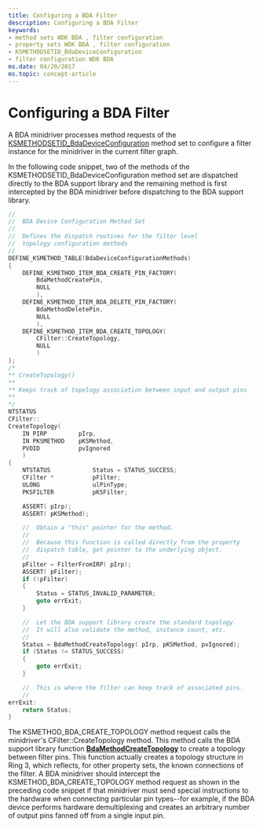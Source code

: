 ```yaml
---
title: Configuring a BDA Filter
description: Configuring a BDA Filter
keywords:
- method sets WDK BDA , filter configuration
- property sets WDK BDA , filter configuration
- KSMETHODSETID_BdaDeviceConfiguration
- filter configuration WDK BDA
ms.date: 04/20/2017
ms.topic: concept-article
---
```


# Configuring a BDA Filter





A BDA minidriver processes method requests of the [KSMETHODSETID\_BdaDeviceConfiguration](./ksmethodsetid-bdadeviceconfiguration.md) method set to configure a filter instance for the minidriver in the current filter graph.

In the following code snippet, two of the methods of the KSMETHODSETID\_BdaDeviceConfiguration method set are dispatched directly to the BDA support library and the remaining method is first intercepted by the BDA minidriver before dispatching to the BDA support library.

```cpp
//
//  BDA Device Configuration Method Set
//
//  Defines the dispatch routines for the filter level
//  topology configuration methods
//
DEFINE_KSMETHOD_TABLE(BdaDeviceConfigurationMethods)
{
    DEFINE_KSMETHOD_ITEM_BDA_CREATE_PIN_FACTORY(
        BdaMethodCreatePin,
        NULL
        ),
    DEFINE_KSMETHOD_ITEM_BDA_DELETE_PIN_FACTORY(
        BdaMethodDeletePin,
        NULL
        ),
    DEFINE_KSMETHOD_ITEM_BDA_CREATE_TOPOLOGY(
        CFilter::CreateTopology,
        NULL
        )
};
/*
** CreateTopology()
**
** Keeps track of topology association between input and output pins
**
*/
NTSTATUS
CFilter::
CreateTopology(
    IN PIRP         pIrp,
    IN PKSMETHOD    pKSMethod,
    PVOID           pvIgnored
    )
{
    NTSTATUS            Status = STATUS_SUCCESS;
    CFilter *           pFilter;
    ULONG               ulPinType;
    PKSFILTER           pKSFilter;

    ASSERT( pIrp);
    ASSERT( pKSMethod);

    //  Obtain a "this" pointer for the method.
    //
    //  Because this function is called directly from the property 
    //  dispatch table, get pointer to the underlying object.
    //
    pFilter = FilterFromIRP( pIrp);
    ASSERT( pFilter);
    if (!pFilter)
    {
        Status = STATUS_INVALID_PARAMETER;
        goto errExit;
    }

    //  Let the BDA support library create the standard topology.
    //  It will also validate the method, instance count, etc.
    //
    Status = BdaMethodCreateTopology( pIrp, pKSMethod, pvIgnored);
    if (Status != STATUS_SUCCESS)
    {
        goto errExit;
    }

    //  This is where the filter can keep track of associated pins.
    //
errExit:
    return Status;
}
```

The KSMETHOD\_BDA\_CREATE\_TOPOLOGY method request calls the minidriver's CFilter::CreateTopology method. This method calls the BDA support library function [**BdaMethodCreateTopology**](/windows-hardware/drivers/ddi/bdasup/nf-bdasup-bdamethodcreatetopology) to create a topology between filter pins. This function actually creates a topology structure in Ring 3, which reflects, for other property sets, the known connections of the filter. A BDA minidriver should intercept the KSMETHOD\_BDA\_CREATE\_TOPOLOGY method request as shown in the preceding code snippet if that minidriver must send special instructions to the hardware when connecting particular pin types--for example, if the BDA device performs hardware demultiplexing and creates an arbitrary number of output pins fanned off from a single input pin.

 

